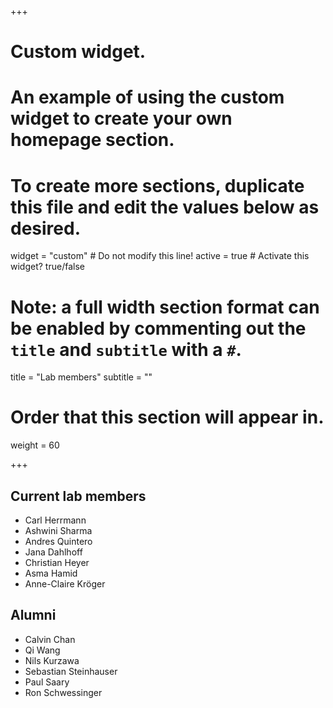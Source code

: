 +++
# Custom widget.
# An example of using the custom widget to create your own homepage section.
# To create more sections, duplicate this file and edit the values below as desired.
widget = "custom"  # Do not modify this line!
active = true  # Activate this widget? true/false

# Note: a full width section format can be enabled by commenting out the `title` and `subtitle` with a `#`.
title = "Lab members"
subtitle = ""

# Order that this section will appear in.
weight = 60

+++

## Current lab members

* Carl Herrmann
* Ashwini Sharma
* Andres Quintero
* Jana Dahlhoff
* Christian Heyer
* Asma Hamid
* Anne-Claire Kröger

## Alumni

* Calvin Chan
* Qi Wang
* Nils Kurzawa
* Sebastian Steinhauser
* Paul Saary
* Ron Schwessinger